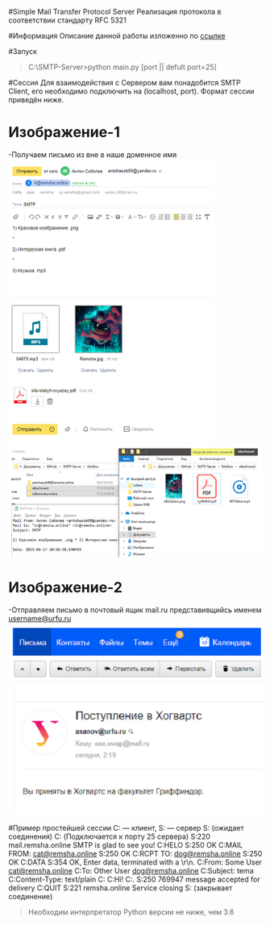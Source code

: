 #Simple Mail Transfer Protocol Server
Реализация протокола в соответствии стандарту RFC 5321

#Информация
Описание данной работы изложенно по [ссылке](https://drive.google.com/open?id=1wqg_qWe2PHAdq0MPPVMRYyJUvzZvYHtp)

#Запуск
> C:\SMTP-Server>python main.py [port || defult port=25] 

#Сессия
Для взаимодействия с Сервером вам понадобится SMTP Client, его необходимо подключить на (localhost, port). Формат сессии приведён ниже.

# Изображение-1
-Получаем письмо из вне в наше доменное имя
![Screenshot](Screenshots\Screenshot_1.png)
![Screenshot](Screenshots\Screenshot_2.png)

# Изображение-2
-Отправляем письмо в почтовый ящик mail.ru представивщийсь именем username@urfu.ru
![Screenshot](Screenshots\Screenshot_3.png)

#Пример простейшей сессии
C: — клиент, S: — сервер
S: (ожидает соединения)
C: (Подключается к порту 25 сервера)
S:220 mail.remsha.online SMTP is glad to see you!
C:HELO
S:250 OK
C:MAIL FROM: <cat@remsha.online>
S:250 OK
C:RCPT TO: <dog@remsha.online>
S:250 OK
C:DATA
S:354 OK, Enter data, terminated with a \\r\\n.
C:From: Some User <cat@remsha.online>
C:To: Other User <dog@remsha.online>
C:Subject: tema
C:Content-Type: text/plain
C:
C:Hi!
C:.
S:250 769947 message accepted for delivery
C:QUIT
S:221 remsha.online Service closing
S: (закрывает соединение)

>Необходим интерпретатор Python версии не ниже, чем 3.6